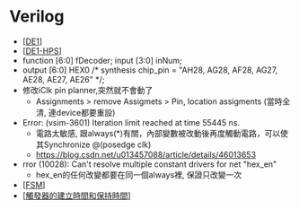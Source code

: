 # Verilog

- [[DE1]]
- [[DE1-HPS]]
- function [6:0] fDecoder;
		input [3:0] inNum;
- output [6:0] HEX0 /* synthesis chip_pin = "AH28, AG28, AF28, AG27, AE28, AE27, AE26" */;
- 修改iClk pin planner,突然就不會動了
  - Assignments > remove Assigmets > Pin, location assigments (當時全清, 連device都要重設)
- Error: (vsim-3601) Iteration limit reached at time 55445 ns.
  - 電路太敏感, 跟always(*)有關，內部變數被改動後再度觸動電路，可以使其Synchronize @(posedge clk)
  - https://blog.csdn.net/u013457088/article/details/46013653
- rror (10028): Can't resolve multiple constant drivers for net "hex_en"
  - hex_en的任何改變都要在同一個always裡, 保證只改變一次
- [[FSM]]
- [[觸發器的建立時間和保持時間]]

[//begin]: # "Autogenerated link references for markdown compatibility"
[DE1]: DE1.md "DE1"
[DE1-HPS]: DE1-HPS.md "DE1-HPS"
[FSM]: FSM.md "FSM"
[觸發器的建立時間和保持時間]: 觸發器的建立時間和保持時間.md "觸發器的建立時間和保持時間"
[//end]: # "Autogenerated link references"